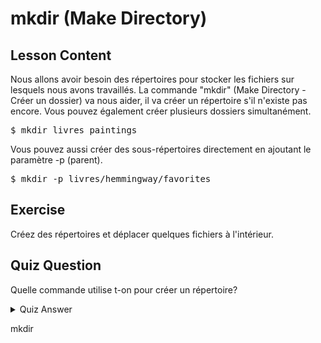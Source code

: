 # mkdir (Make Directory)

## Lesson Content

Nous allons avoir besoin des répertoires pour stocker les fichiers sur lesquels nous avons travaillés. La commande "mkdir" (Make Directory - Créer un dossier) va nous aider, il va créer un répertoire s'il n'existe pas encore. Vous pouvez également créer plusieurs dossiers simultanément.

<pre>$ mkdir livres paintings</pre>

Vous pouvez aussi créer des sous-répertoires directement en ajoutant le paramètre -p (parent).

<pre>$ mkdir -p livres/hemmingway/favorites</pre>

## Exercise

Créez des répertoires et déplacer quelques fichiers à l'intérieur.

## Quiz Question

Quelle commande utilise t-on pour créer un répertoire?

<details>
    <summary>Quiz Answer</summary>
</details>

mkdir